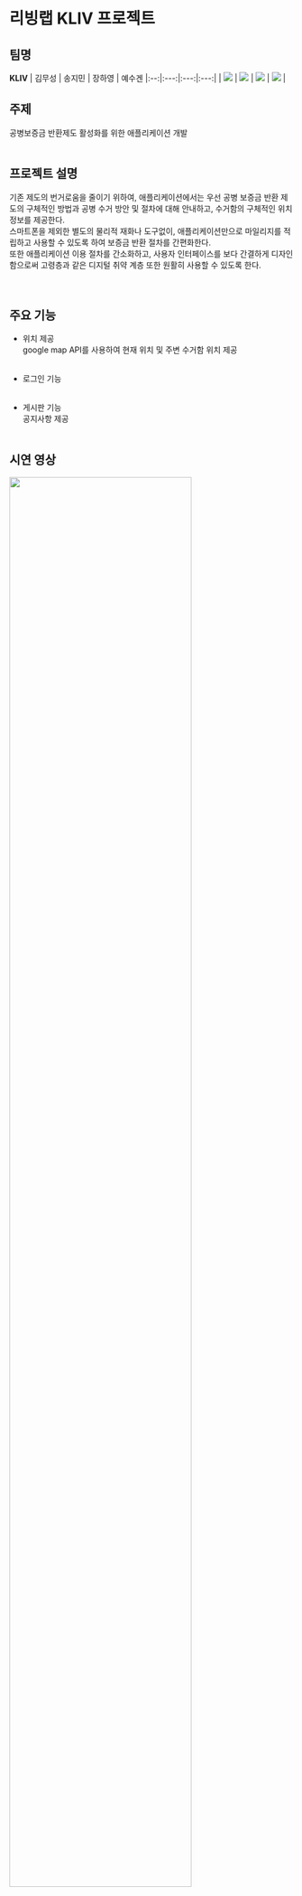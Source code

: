 # 리빙랩 KLIV 프로젝트

## 팀명
**KLIV**
| 김무성 | 송지민 | 장하영 | 예수겐
|:--:|:---:|:---:|:---:|
| [![](https://github.com/sunflow-er.png)](https://github.com/sunflow-er) | [![](https://github.com/JM0015.png)](https://github.com/JM0015) | [![](https://github.com/JHY3066.png)](https://github.com/JHY3066) | [![](https://github.com/meronana.png)](https://github.com/meronana) |

## 주제
공병보증금 반환제도 활성화를 위한 애플리케이션 개발
<br/><br/>
## 프로젝트 설명
기존 제도의 번거로움을 줄이기 위하여, 애플리케이션에서는 우선 공병 보증금 반환 제도의 구체적인 방법과 공병 수거 방안 및 절차에 대해 안내하고, 수거함의 구체적인 위치 정보를 제공한다. <br/>
스마트폰을 제외한 별도의 물리적 재화나 도구없이, 애플리케이션만으로 마일리지를 적립하고 사용할 수 있도록 하여 보증금 반환 절차를 간편화한다.<br/>
 또한 애플리케이션 이용 절차를 간소화하고, 사용자 인터페이스를 보다 간결하게 디자인함으로써 고령층과 같은 디지털 취약 계층 또한 원활히 사용할 수 있도록 한다.<br/>
<br/><br/>
## 주요 기능
- 위치 제공<br/>
  google map API를 사용하여 현재 위치 및 주변 수거함 위치 제공<br/><br/>
- 로그인 기능<br/><br/>
  
- 게시판 기능<br/>
  공지사항 제공
<br/><br/>
## 시연 영상
<img width="80%" src="https://github.com/Haedal-Appdong-Hackathon/01_kliv/assets/98224930/1d442dc9-9a55-425c-8ad4-e0aa50ad513e"/>
